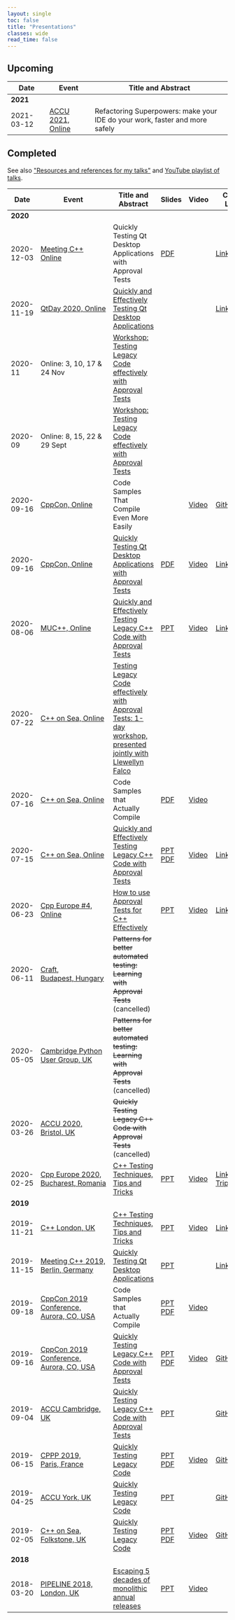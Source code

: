 ```yaml
---
layout: single
toc: false
title: "Presentations"
classes: wide
read_time: false
---
```


## Upcoming

| Date  | Event | Title and Abstract |
| ----- | ----- | ------------------ |
| **2021** | &nbsp; | &nbsp; |
| <span class="text-tabular-dates">2021-03-12</span> | [ACCU 2021, Online](https://conference.accu.org/) | Refactoring Superpowers: make your IDE do your work, faster and more safely |

## Completed

See also ["Resources and references for my talks"](https://github.com/claremacrae/talks) and [YouTube playlist of talks](https://www.youtube.com/playlist?list=PLoe3M-5Wdtgzzw7J-owNzk2vFOwTO8VtF).

| Date  | Event | Title and Abstract | Slides  | Video | Code / Links |
| ----- | ----- | ------------------ | ------- | ----- | ------------ |
| **2020** | &nbsp; | &nbsp; | &nbsp; | &nbsp; | &nbsp; |
| <span class="text-tabular-dates">2020-12-03</span> | [Meeting C++ Online](https://meetingcpp.com/mcpp/online/) | Quickly Testing Qt Desktop Applications with Approval Tests | [PDF](http://meetingcpp.com/mcpp/slides/2020/Quickly%20and%20Effectively%20Testing%20Qt%20Desktop%20Applications%20-%20Meeting%20Cpp%20Online%2020207787.pdf) | &nbsp; | [Links](https://github.com/claremacrae/talks/blob/main/Quickly_Testing_Qt_Desktop_Applications.md#top) |
| <span class="text-tabular-dates">2020-11-19</span> | [QtDay 2020, Online](https://www.qtday.it/) | [Quickly and Effectively Testing Qt Desktop Applications](https://www.qtday.it/agenda/speakers/573234) | &nbsp; | &nbsp; | [Links](https://github.com/claremacrae/talks/blob/main/Quickly_Testing_Qt_Desktop_Applications.md#top) |
| <span class="text-tabular-dates">2020-11</span> | Online: 3, 10, 17 & 24 Nov | [Workshop: Testing Legacy Code effectively with Approval Tests](https://bit.ly/LegacyCppNov2020) | &nbsp; | &nbsp; | &nbsp; |
| <span class="text-tabular-dates">2020-09</span> | Online: 8, 15, 22 & 29 Sept | [Workshop: Testing Legacy Code effectively with Approval Tests](https://claremacrae.co.uk/blog/2020/07/approvaltests-training-course) | &nbsp; | &nbsp; | &nbsp; |
| <span class="text-tabular-dates">2020-09-16</span> | [CppCon, Online](https://cppcon.org) | Code Samples That Compile Even More Easily | &nbsp; | [Video](https://youtu.be/aw2mQKXhgvU) | [GitHub](https://github.com/claremacrae/Catch2/commit/45ca55202dd2adeeafd43f936d23610353712c9d) |
| <span class="text-tabular-dates">2020-09-16</span> | [CppCon, Online](https://cppcon.org) | [Quickly Testing Qt Desktop Applications with Approval Tests](https://cppcon2020.sched.com/event/e7BA/quickly-testing-qt-desktop-applications-with-approval-tests) | [PDF](https://github.com/CppCon/CppCon2020/raw/main/Presentations/quickly_testing_qt_desktop_applications_with_approval_tests/quickly_testing_qt_desktop_applications_with_approval_tests__clare_macrae__cppcon_2020.pdf) | [Video](https://youtu.be/J27HoZM_PTI) | [Links](https://github.com/claremacrae/talks/blob/main/Quickly_Testing_Qt_Desktop_Applications.md#top)
| <span class="text-tabular-dates">2020-08-06</span> | [MUC++, Online](https://www.meetup.com/MUCplusplus/) | [Quickly and Effectively Testing Legacy C++ Code with Approval Tests](https://www.meetup.com/MUCplusplus/events/272038301/) | [PPT](https://www.slideshare.net/ClareMacrae/quickly-and-effectively-testing-legacy-c-code-with-approval-tests-mu-cpp) | [Video](https://youtu.be/vtWnqqSUzrY) | [Links](https://github.com/claremacrae/talks/blob/main/Quickly_and_Effectively_Testing_Legacy_C++_Code_with_Approval_Tests.md#top) |
| <span class="text-tabular-dates">2020-07-22</span> | [C++ on Sea, Online](https://cpponsea.uk/) | [Testing Legacy Code effectively with Approval Tests: 1-day workshop, presented jointly with Llewellyn Falco](https://cpponsea.uk/2020/sessions/workshop_testing-legacy-code-effectively-with-approval-tests.html) | &nbsp; | &nbsp; | &nbsp; |
| <span class="text-tabular-dates">2020-07-16</span> | [C++ on Sea, Online](https://cpponsea.uk/) | Code Samples that Actually Compile  | [PDF](https://github.com/philsquared/cpponsea-slides/blob/master/2020/LightningTalks/Clare%20Macrae%20-%20Code%20Samples%20that%20Actually%20Compile.pdf) | [Video](https://www.youtube.com/watch?v=KtxTlBeVYiE) | &nbsp; |
| <span class="text-tabular-dates">2020-07-15</span> | [C++ on Sea, Online](https://cpponsea.uk/) | [Quickly and Effectively Testing Legacy C++ Code with Approval Tests](https://cpponsea.uk/2020/sessions/quickly-and-effectively-testing-legacy-cpp-code-with-approval-tests.html) | [PPT](https://www.slideshare.net/ClareMacrae/quickly-and-effectively-testing-legacy-c-code-with-approval-tests) [PDF](https://github.com/philsquared/cpponsea-slides/blob/master/2020/Clare%20Macrae%20-%20Quickly%20and%20Effectively%20Testing%20Legacy%20C%2B%2B%20Code%20with%20Approval%20Tests/QuicklyAndEffectivelyTestingLegacyC%2B%2B.pdf) | [Video](https://www.youtube.com/watch?v=tXEuf_3VzRE) | [Links](https://github.com/claremacrae/talks/blob/main/Quickly_and_Effectively_Testing_Legacy_C++_Code_with_Approval_Tests.md#top) |
| <span class="text-tabular-dates">2020-06-23</span> | [Cpp Europe #4, Online](https://cppeurope.com) | [How to use Approval Tests for C++ Effectively](https://cppeurope.com/sessions/session-with-clare-macrae/) | [PPT](https://www.slideshare.net/ClareMacrae/how-to-use-approval-tests-for-c-effectively) |  [Video](https://www.youtube.com/watch?v=F8ROAhheRvc) | [Links](https://github.com/claremacrae/talks/blob/main/How_to_use_Approval_Tests_for_C++_Effectively.md#top)
| <span class="text-tabular-dates">2020-06-11</span> | [Craft, Budapest,&nbsp;Hungary](https://craft-conf.com) | ~~Patterns for better automated testing: Learning with Approval Tests~~ (cancelled) |
| <span class="text-tabular-dates">2020-05-05</span> | [Cambridge Python User Group, UK](https://www.meetup.com/CamPUG/) | ~~Patterns for better automated testing: Learning with Approval Tests~~ (cancelled) |
| <span class="text-tabular-dates">2020-03-26</span> | [ACCU 2020, Bristol,&nbsp;UK](https://conference.accu.org/) | ~~Quickly Testing Legacy C++ Code with Approval Tests~~ (cancelled) |
| <span class="text-tabular-dates">2020-02-25</span> | [Cpp Europe 2020, Bucharest,&nbsp;Romania](https://cppeurope.com) | [C++ Testing Techniques, Tips and Tricks](https://cppeurope.com/sessions/cpp-testing-techniques-tips-and-tricks/) | [PPT](https://www.slideshare.net/ClareMacrae/cpp-testing-techniques-tips-and-tricks-cpp-europe) | [Video](https://www.youtube.com/watch?v=-5N-u34L7wo&list=PLKkbEnCSP7sek-bn-Ae-b16aa7y_mc2EH&index=10&t=0s) | [Links](https://github.com/claremacrae/talks/blob/main/Cpp_Testing_Techniques_Tips_and_Tricks.md#top) <br> [Trip&nbsp;Report](/blog/2020/03/cppeurope-2020) |
| **2019** | &nbsp; | &nbsp; | &nbsp; | &nbsp; | &nbsp; |
| <span class="text-tabular-dates">2019-11-21</span> | [C++ London, UK](https://www.meetup.com/CppLondon/) | [C++ Testing Techniques, Tips and Tricks](https://www.meetup.com/CppLondon/events/265146936/) | [PPT](https://www.slideshare.net/ClareMacrae/c-testing-techniques-tips-and-tricks-c-london) | [Video](https://www.youtube.com/watch?v=j3prZoR8c_c) | [Links](https://github.com/claremacrae/talks/blob/main/Cpp_Testing_Techniques_Tips_and_Tricks.md#top) |
| <span class="text-tabular-dates">2019-11-15</span> | [Meeting C++ 2019, Berlin,&nbsp;Germany](https://meetingcpp.com/2019/) | [Quickly Testing Qt Desktop Applications](https://meetingcpp.com/2019/Talks/items/Quickly_Testing_Qt_Desktop_Applications.html) | [PPT](https://www.slideshare.net/ClareMacrae/quickly-testing-qt-desktop-applications) | &nbsp; | [Links](https://github.com/claremacrae/talks/blob/main/Quickly_Testing_Qt_Desktop_Applications.md#top) |
| <span class="text-tabular-dates">2019-09-18</span> | [CppCon 2019 Conference, Aurora,&nbsp;CO,&nbsp;USA](https://cppcon.org/) | Code Samples that Actually Compile |  [PPT](https://www.slideshare.net/ClareMacrae/code-samples-that-actually-compile-clare-macrae-179736904) [PDF](https://github.com/CppCon/CppCon2019/raw/master/Lightning%20Talks%20and%20Lunch%20Sessions/code_samples_that_actually_compile/code_samples_that_actually_compile__clare_macrae__cppcon_2019.pdf) | [Video](https://www.youtube.com/watch?v=8mkHhwGkbXg) | &nbsp; |
| <span class="text-tabular-dates">2019-09-16</span> | [CppCon 2019 Conference, Aurora,&nbsp;CO,&nbsp;USA](https://cppcon.org/) | [Quickly Testing Legacy C++ Code with Approval Tests](https://cppcon2019.sched.com/event/Sfdj/quickly-testing-legacy-c-code-with-approval-tests) | [PPT](https://www.slideshare.net/ClareMacrae/quickly-testing-legacy-c-code-with-approval-tests) [PDF](https://github.com/CppCon/CppCon2019/tree/master/Presentations/quickly_testing_legacy_cpp_code_with_approval_tests) | [Video](https://www.youtube.com/watch?v=3GZHvcdq32s) | [GitHub](https://github.com/claremacrae/ApprovalTests.cpp.Demos/tree/2019-09-cppcon) |
| <span class="text-tabular-dates">2019-09-04</span> | [ACCU Cambridge, UK](https://www.meetup.com/ACCU-Cambridge/) | [Quickly Testing Legacy C++ Code with Approval Tests](https://www.meetup.com/ACCU-Cambridge/events/262761572/) | [PPT](https://www.slideshare.net/ClareMacrae/quickly-testing-legacy-cpp-code-accu-cam-2019) | &nbsp; | [GitHub](https://github.com/claremacrae/ApprovalTests.cpp.Demos/tree/2019-09-accu-cambridge) |
| <span class="text-tabular-dates">2019-06-15</span> | [CPPP 2019, Paris,&nbsp;France](https://cppp.fr/) | [Quickly Testing Legacy Code](https://cppp.fr/index.php?L=0&id=20#talk.ClareMacrae) | [PPT](https://www.slideshare.net/ClareMacrae/quickly-testing-legacy-code-cpppfr-2019-clare-macrae) [PDF](https://github.com/cppp-france/CPPP-19/tree/master/quickly_testing_legacy_code-Clare_Macrae) | [Video](https://www.youtube.com/watch?v=JnoNTc-BmB8) | [GitHub](https://github.com/claremacrae/cppp2019) |
| <span class="text-tabular-dates">2019-04-25</span> | [ACCU York, UK](https://www.meetup.com/ACCU-York/) | [Quickly Testing Legacy Code](https://www.meetup.com/ACCU-York/events/259156413/) | [PPT](https://www.slideshare.net/ClareMacrae/quickly-testing-legacy-code-accu-york-april-2019) | &nbsp; |  [GitHub](https://github.com/claremacrae/cpponsea2019/tree/accu_york_2019) |
| <span class="text-tabular-dates">2019-02-05</span> | [C++ on Sea, Folkstone,&nbsp;UK](https://cpponsea.uk/) | [Quickly Testing Legacy Code](https://cpponsea.uk/2019/sessions/quickly-testing-legacy-code.html) | [PPT](https://www.slideshare.net/ClareMacrae/quickly-testing-legacy-code) [PDF](https://github.com/philsquared/cpponsea-slides/raw/master/2019/Clare%20Macrae%20-%20Quickly%20Testing%20Legacy%20Code.pdf) | [Video](https://www.youtube.com/watch?v=dtm8V3TIB6k) | [GitHub](https://github.com/claremacrae/cpponsea2019)  |
| **2018** | &nbsp; | &nbsp; | &nbsp; | &nbsp; | &nbsp; |
| <span class="text-tabular-dates">2018-03-20</span> | [PIPELINE 2018, London,&nbsp;UK](https://pipelineconf.info/) | [Escaping 5 decades of monolithic annual releases](https://pipelineconf.info/pipeline-speakers/clare-macrae/) | [PPT](https://www.slideshare.net/ClareMacrae/escaping-5-decades-of-monolithic-annual-releases-91187595) | [Video](https://www.youtube.com/watch?v=dxXNvRvBzgM) | &nbsp; |

